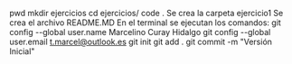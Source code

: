 pwd
mkdir ejercicios
cd ejercicios/
code .
Se crea la carpeta ejercicio1
Se crea el archivo README.MD
En el terminal se ejecutan los comandos: git config --global user.name Marcelino Curay Hidalgo
git config --global user.email t.marcel@outlook.es
git init
git add .
git commit -m "Versión Inicial"

